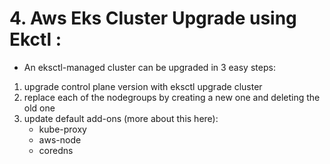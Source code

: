 
# 4. Aws Eks Cluster Upgrade using Ekctl :

+ An eksctl-managed cluster can be upgraded in 3 easy steps:

1. upgrade control plane version with eksctl upgrade cluster
2. replace each of the nodegroups by creating a new one and deleting the old one
3. update default add-ons (more about this here):
   - kube-proxy
   - aws-node
   - coredns

